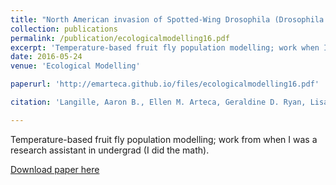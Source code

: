```yaml
---
title: "North American invasion of Spotted-Wing Drosophila (Drosophila suzukii): A mechanistic model of population dynamics"
collection: publications
permalink: /publication/ecologicalmodelling16.pdf
excerpt: 'Temperature-based fruit fly population modelling; work when I was a research assistant in undergrad (I did the math).'
date: 2016-05-24
venue: 'Ecological Modelling'

paperurl: 'http://emarteca.github.io/files/ecologicalmodelling16.pdf'

citation: 'Langille, Aaron B., Ellen M. Arteca, Geraldine D. Ryan, Lisa M. Emiljanowicz, and Jonathan A. Newman. &quot;North American invasion of Spotted-Wing Drosophila (Drosophila suzukii): a mechanistic model of population dynamics.&quot; <i>Ecological modelling</i> 336 (2016): 70-81.'

---
```

Temperature-based fruit fly population modelling; work from when I was a research assistant in undergrad (I did the math).

[Download paper here](http://emarteca.github.io/files/ecologicalmodelling16.pdf)

